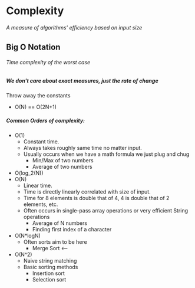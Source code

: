 # Complexity

###### A measure of algorithms' efficiency based on input size

## Big O Notation

###### Time complexity of the worst case

##### We don't care about exact measures, just the rate of change

Throw away the constants
  - O(N) == O(2N+1)

##### Common Orders of complexity:

 - O(1)
    - Constant time.
    - Always takes roughly same time no matter input.
    - Usually occurs when we have a math formula we just plug and chug
        - Min/Max of two numbers
        - Average of two numbers
 - O(log_2(N))
 - O(N)
    - Linear time.
    - Time is directly linearly correlated with size of input.
    - Time for 8 elements is double that of 4, 4 is double that of 2 elements, etc.
    - Often occurs in single-pass array operations or very efficient String operations
        - Average of N numbers
        - Finding first index of a character
 - O(N*logN)
    - Often sorts aim to be here
        - Merge Sort <--
 - O(N^2)
    - Naive string matching
    - Basic sorting methods
        - Insertion sort
        - Selection sort